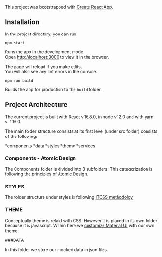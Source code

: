 This project was bootstrapped with [Create React App](https://github.com/facebook/create-react-app).

## Installation 

In the project directory, you can run:

`npm start`

Runs the app in the development mode.<br>
Open [http://localhost:3000](http://localhost:3000) to view it in the browser.

The page will reload if you make edits.<br>
You will also see any lint errors in the console.

`npm run build`

Builds the app for production to the `build` folder.<br>


## Project Architecture 

The current project is built with React v.16.8.0, in node v.12.0 and with yarn v. 1.16.0.

The main folder structure consists at its first level (under src folder) consists of the following:

 *components
 *data
 *styles
 *theme
 *services


### Components - Atomic Design

The Components folder is divided into 3 subfolders. This categorization is following the principles of [Atomic Design](http://bradfrost.com/blog/post/atomic-web-design/). 



### STYLES

The folder structure under styles is following [ITCSS methodoloy](https://www.xfive.co/blog/itcss-scalable-maintainable-css-architecture/)


### THEME

Conceptually theme is relatd with CSS. However it is placed in its own folder because it is javascript. Within here we [customize Material UI](https://material-ui.com/customization/themes/) with our own theme. 


###DATA

In this folder we store our mocked data in json files. 






